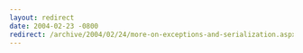 ```yaml
---
layout: redirect
date: 2004-02-23 -0800
redirect: /archive/2004/02/24/more-on-exceptions-and-serialization.aspx/
---
```

